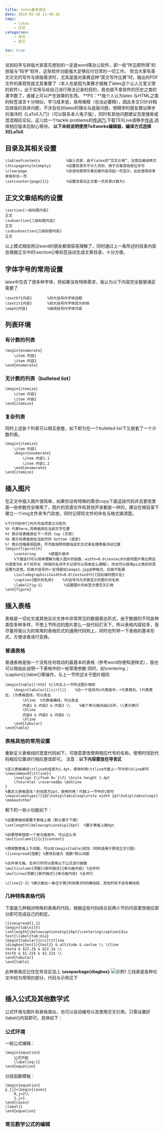 ```yaml
---
title: latex基本用法
date: 2019-02-20 21:48:16
tags:
    - latex
    - 论文
categories:
    - 命令
    - 其它

toc: true
---
```

谈到码字与排版大家首先想到的一定是word等办公软件，即一些“所见即所得”的排版与“码字”软件，这些软件功能强大足够应付日常的一切工作。
但当大家有英文论文的写作与排版需求时，尤其是面对美赛这种“英文写作比赛”时，输出的PDF文件的美观性就尤其重要了（本人也是因为美赛才接触了latex这个让人又爱又恨的软件）。出于实用与给自己进行用法记录的目的，我也就不拿软件的历史之类的凑字数了，直接上可以产生效果的东西。
**PS：**我个人认为latex 与HTML之类的标签语言十分相似，学习成本低，易用难精（也没必要精），因此本文只针对相应排版的具体问题，不涉及任何latex的理论与底层问题，想精学的朋友建议移步刘海洋的《LaTeX入门》（可以联系本人电子版），同时有其他问题建议百度搜索或混混相应论坛，这儿给一个tackle problems的[传送门](http://www.latexstudio.net/),下载TEXLive请移步[传送](http://tug.org/texlive/),选择相应版本后耐心等待。<!--more-->
**以下未经说明使用TeXworks编辑器，编译方式选择XELaTeX**
## 目录及其相关设置
```
\tableofcontents            %插入目录，由于latex的“交叉引用”，注意应编译两次
\thispagestyle{empty}       %设置目录页不计入页码，用于文章其他部位亦可
\clearpage                  %该语句使得文章后面内容另起一页显示，此处使得目录单独写在一页
\setcounter{page}{1}        %设置目录后正文第一页目录计数为1
```

## 正文文章结构的设置
```
\section{一级标题内容}
正文
\subsection{二级标题内容}
正文
\subsubsection{三级标题内容}
正文
```
以上模式相信用过word的朋友都很容易理解了，同时通过上一条所述的目录内容会根据正文中的\section{}等标签自动生成文章目录，十分方便。

## 字体字号的常用设置
latex中包含了很多种字体，但如果没有特殊需求，我认为以下内容完全能够满足需要了
```
\textbf{内容}       %将大括号内字体加粗
\textit{内容}       %将大括号内字体变为斜体
\emph{内容}         %强调括号内字体内容
```

## 列表环境
### 有计数的列表
```
\begin{enumerate}
    \item 内容1
    \item 内容2
\end{enumerate}
```
### 无计数的列表（bulleted list）
```
\begin{itemize}
    \item 内容1
    \item 内容2
\end{itemize}
```
### 复杂列表
同时上述各个列表可以相互嵌套，如下即为在一个bulleted list下又嵌套了一个计数列表。
```
\begin{itemize}
    \item 内容1
    \begin{enumerate}
        \item 内容1.1
        \item 内容1.2
    \end{enumerate}
\end{itemize}
```

## 插入图片
在正文中插入图片很简单，如果你没有特殊的需求copy下面这段代码并且更改里面一些参数完全够用了，图片的资源文件和其他开发都是一样的，建议在根目录下建立一个img文件夹专门存放，同时记得将文件的命名与格式搞清楚。
```
%下行代码中[]内为可选项意义分别为
%h 代表here,将表格排在当前文字位置
%t 表示将表格放在下一页的 top (页首)
%b 表示将表格放在当前页的 bottom (底部)
%! 表示忽略美观因素，尽可能按照参数指定的方式来处理表格浮动位置
\begin{figure}[h]
    \centering      %使图片居中
    %下面这行可以简单理解为载入图片的函数，width=0.6\textwidth是将图片等比例设为宽度为0.6个间页长（排版的名词不大记得可以简单这么理解），你也可以使用px之类的将其设置为定宽。后面大括号内一定得是如image1.jpg这种格式，后缀不能漏
    \includegraphics[width=0.6\textwidth]{加后缀的图片名}
    \caption{图片的名称}    %大括号内为页面显示的图片的名称
    \label{fig:1}          %设置图片的标签方便交叉引用
\end{figure}
```

## 插入表格
表格是一切论文或其他议论文体中非常常见的数据表达形式，由于数据的不同各种类型多种多样，不想上节所述的图片那么一段代码打天下，所以表格内容较多，我尽量将我认为的常用的表格形式的通用代码附上，同时也列举一下表格的基本形式，方便读者进行变换。
### 普通表格
普通表格是指一个没有任何改动的最基本的表格（参考word你便知道样式），我也可以借由此说明一下表格中的一些常用参数
同时，如\centering；\caption{};\label{}等操作，与上一节所述关于图片相同
```
\begin{table}[!htb] %[]内与上一节所述图片相同
    \begin{tabular}{|c|r|l|}    %后一个括号内c代表居中，r代表靠右，l代表靠左，|为表格竖线，可以舍去
        \hline  %为表格横线，可以舍去
        内容1 & 内容2 & 内容3 \\    %每个单元格间由&分开，\\表示换行
        \hline
        内容4 & 内容5 & 内容6 \\
        \hline
    \end{tabular}
\end{table}
```
### 表格其他的常用设置
重新定义表格线的宽度代码如下，可随意更改使用相应代号的名称。使用时找到代码相应位置进行相应更改即可。
注意：**以下内容要放在导言区**
```
%定义表格横线\ttline的线宽为1.4pt，使用时用\ttline代替上一节中的\hline即可
\newcommand{\ttline}{
    \noalign {\ifnum 0=`}\fi \hrule height 1.4pt
    \futurelet \reserved@a \@xhline
}
%重定义表格竖线！的线宽为2pt，使用时用！代替上一节中的|即可
\newcolumntype{!}{@{\hskip\tabcolsep\vrule width 2pt\hskip\tabcolsep}}
\makeatother
```
剩下的一些小功能如下：
```
%设置表格标题置于表格上面（默认置于下面）
\setlength{\belowcaptionskip}{6pt}  %置于表格上面6pt

%如果想单独使一个单元格居中，可以这么写
\multicolumn{1}{c}{content}

%想调整表格上下间距，可以在\begin{table}前加（同样适用于更改正文行距）
\linespread{倍数} %更改后值为 倍数*默认间距

%合并单元格，合并行列可以使用以下公式进行嵌套
\multicolumn{项数}{新列格式}{单元格内容} %合并列
\multirow{项数}{新列格式}{单元格内容} %合并行

\cline{2-3} %表示画出一条位于第2列到第3列的横线段，其他列将不会有横线段
```
### 几种特殊表格代码
下面是几种相对特殊的表格的代码，根据这些代码结合前两小节的内容更改相应部分即可完成自己的制定。
```
\linespread{1.1}
\begin{table}[h]
\setlength{\belowcaptionskip}{6pt}\centering\caption{dia test}\label{tab:dia}
\begin{tabular}{ccc}\ttline
\diagbox{test1}{test2} & altitude & vavlue \\ \tline
testa & $22.2$ & $22.1$ \\ 
testb & $1.22$ & $2.22$ \\
\end{tabular}
\end{table}
```
此种表格应记住在导言区加上 **\usepackage{diagbox}**
![示例1](/assets/BlogPic/2.1/t1.png)
三线表是各种论文中较为常用的部分，代码与示例见下
```

```
## 插入公式及其他数学式
公式环境与图片和表格类似，也可以自动编号以及使用交叉引用，只需设置好\label{}内容即可，具体如下：
### 公式环境
一般公式编辑：
```
\begin{equation}
    公式内容
    \label{eq:1}
\end{equation}
```
分段函数模板：
```
\begin{equation}
p_{j}=\begin{cases} 
    0,j=2\\
    1,j=1
\end{cases}
\label{}
\end{equation}
```
### 常见数学公式的编辑